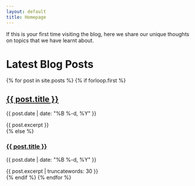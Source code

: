 ```yaml
---
layout: default
title: Homepage
---
```



If this is your first time visiting the blog, here we share our unique thoughts on topics that we have learnt about.

# Latest Blog Posts

<div class="newspaper-layout">
  {% for post in site.posts %}
    {% if forloop.first %}
      <div class="featured-article">
        <h2><a href="{{ post.url | relative_url }}">{{ post.title }}</a></h2>
        <p class="post-meta">{{ post.date | date: "%B %-d, %Y" }}</p>
        {{ post.excerpt }}
      </div>
    {% else %}
      <div class="post">
        <h3><a href="{{ post.url | relative_url }}">{{ post.title }}</a></h3>
        <p class="post-meta">{{ post.date | date: "%B %-d, %Y" }}</p>
        {{ post.excerpt | truncatewords: 30 }}
      </div>
    {% endif %}
  {% endfor %}
</div>